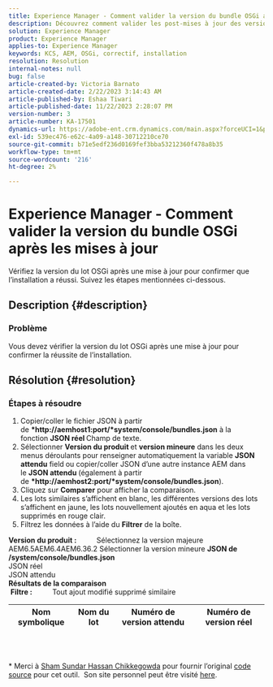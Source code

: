 ```yaml
---
title: Experience Manager - Comment valider la version du bundle OSGi après les mises à jour
description: Découvrez comment valider les post-mises à jour des versions du bundle OSGi.
solution: Experience Manager
product: Experience Manager
applies-to: Experience Manager
keywords: KCS, AEM, OSGi, correctif, installation
resolution: Resolution
internal-notes: null
bug: false
article-created-by: Victoria Barnato
article-created-date: 2/22/2023 3:14:43 AM
article-published-by: Eshaa Tiwari
article-published-date: 11/22/2023 2:28:07 PM
version-number: 3
article-number: KA-17501
dynamics-url: https://adobe-ent.crm.dynamics.com/main.aspx?forceUCI=1&pagetype=entityrecord&etn=knowledgearticle&id=b247d608-5fb2-ed11-83fe-6045bd0067ea
exl-id: 539ec476-e62c-4a09-a148-30712210ce70
source-git-commit: b71e5edf236d0169fef3bba53212360f478a8b35
workflow-type: tm+mt
source-wordcount: '216'
ht-degree: 2%

---
```


# Experience Manager - Comment valider la version du bundle OSGi après les mises à jour


Vérifiez la version du lot OSGi après une mise à jour pour confirmer que l’installation a réussi. Suivez les étapes mentionnées ci-dessous.

## Description {#description}


### Problème

Vous devez vérifier la version du lot OSGi après une mise à jour pour confirmer la réussite de l’installation.


## Résolution {#resolution}


### Étapes à résoudre

1. Copier/coller le fichier JSON à partir de <b>*http://aemhost1:port/*system/console/bundles.json</b> à la fonction <b>JSON réel </b>Champ de texte.
2. Sélectionner <b>Version du produit </b>et <b>version mineure</b> dans les deux menus déroulants pour renseigner automatiquement la variable <b>JSON attendu</b> field<b> </b>ou copier/coller JSON d’une autre instance AEM dans le <b>JSON attendu </b>(également à partir de <b>*http://aemhost2:port/*system/console/bundles.json</b>).
3. Cliquez sur <b>Comparer</b> pour afficher la comparaison.
4. Les lots similaires s’affichent en blanc, les différentes versions des lots s’affichent en jaune, les lots nouvellement ajoutés en aqua et les lots supprimés en rouge clair.
5. Filtrez les données à l’aide du <b>Filtrer</b> de la boîte.

<b>Version du produit :</b>          Sélectionnez la version majeure AEM6.5AEM6.4AEM6.36.2 Sélectionner la version mineure
<b>JSON de /system/console/bundles.json</b><br>JSON réel <br>JSON attendu 
 <br><b>Résultats de la comparaison</b><br> <b>Filtre :</b>          Tout ajout modifié supprimé similaire     <br>

| Nom symbolique | Nom du lot | Numéro de version attendu | Numéro de version réel |
| --- | --- | --- | --- |

<br> 




\* Merci à [Sham Sundar Hassan Chikkegowda](https://www.linkedin.com/in/sham-sundar-hassan-chikkegowda-6b03a517) pour fournir l’original [code source](https://github.com/Schikkeg/schikkeg.github.io/blob/master/tools/coi.html) pour cet outil.  Son site personnel peut être visité [here](https://www.aemstuff.com/).
